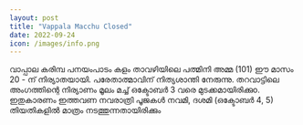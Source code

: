 ```yaml
---
layout: post
title: "Vappala Macchu Closed"
date: 2022-09-24
icon: /images/info.png
---
```


വാപ്പാല കരിമ്പ പനയംപാടം കളം  താവഴിയിലെ പത്മിനി അമ്മ (101) ഈ മാസം 20 - ന് നിര്യാതയായി. 
പരേതാത്മാവിന് നിത്യശാന്തി നേരുന്നു.
തറവാട്ടിലെ അംഗത്തിന്റെ നിര്യാണം മൂലം മച്ച് ഒക്ടോബർ 3 വരെ മുടക്കമായിരിക്കുo.
ഇതുകാരണം ഇത്തവണ നവരാത്രി പൂജകൾ നവമി, ദശമി (ഒക്ടോബർ 4, 5) തിയതികളിൽ മാത്രം നടത്തുന്നതായിരിക്കും
